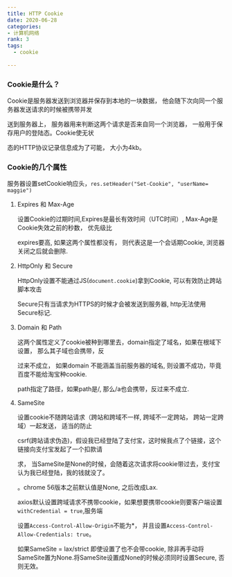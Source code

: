 ```yaml
---
title: HTTP Cookie
date: 2020-06-28
categories: 
- 计算机网络
rank: 3
tags: 
  - cookie
  
---
```


### Cookie是什么？
Cookie是服务器发送到浏览器并保存到本地的一块数据， 他会随下次向同一个服务器发送请求的时候被携带并发

送到服务器上， 服务器用来判断这两个请求是否来自同一个浏览器， 一般用于保存用户的登陆态。Cookie使无状

态的HTTP协议记录信息成为了可能， 大小为4kb。

### Cookie的几个属性
服务器设置setCookie响应头，`res.setHeader("Set-Cookie", "userName= maggie")`

1. Expires 和 Max-Age

    设置Cookie的过期时间,Expires是最长有效时间（UTC时间）, Max-Age是Cookie失效之前的秒数， 优先级比
    
    expires要高, 如果这两个属性都没有， 则代表这是一个会话期Cookie, 浏览器关闭之后就会删除.

2. HttpOnly 和 Secure

    HttpOnly设置不能通过JS(`document.cookie`)拿到Cookie, 可以有效防止跨站脚本攻击

    Secure只有当请求为HTTPS的时候才会被发送到服务器, http无法使用Secure标记.

3. Domain 和 Path

    这两个属性定义了cookie被种到哪里去，domain指定了域名，如果在根域下设置， 那么其子域也会携带，反
    
    过来不成立， 如果domain 不能涵盖当前服务器的域名, 则设置不成功，毕竟百度不能给淘宝种cookie.

    path指定了路径，如果path是/, 那么/a也会携带，反过来不成立.
4. SameSite

    设置cookie不随跨站请求（跨站和跨域不一样, 跨域不一定跨站， 跨站一定跨域）一起发送， 适当的防止
    
    csrf(跨站请求伪造)，假设我已经登陆了支付宝，这时候我点了个链接，这个链接向支付宝发起了一个扣款请
    
    求， 当SameSite是None的时候，会随着这次请求将cookie带过去，支付宝认为我已经登陆，我的钱就没了。
    
    。chrome 56版本之前默认值是None, 之后改成Lax.
    
    axios默认设置跨域请求不携带cookie，如果想要携带cookie则要客户端设置`withCredential = true`,服务端
    
    设置`Access-Control-Allow-Origin`不能为*， 并且设置`Access-Control-Allow-Credentials: true`。

    如果SameSite = lax/strict 即使设置了也不会带cookie, 除非再手动将SameSite置为None.将SameSite设置成None的时候必须同时设置Secure, 否则无效。